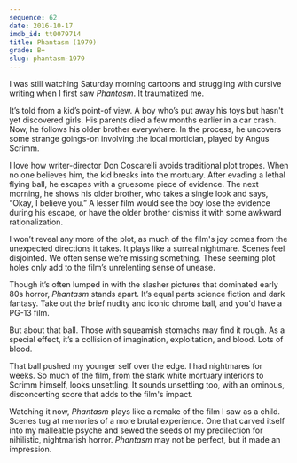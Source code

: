 ```yaml
---
sequence: 62
date: 2016-10-17
imdb_id: tt0079714
title: Phantasm (1979)
grade: B+
slug: phantasm-1979
---
```


I was still watching Saturday morning cartoons and struggling with cursive writing when I first saw _Phantasm_. It traumatized  me.

It’s told from a kid’s point-of view. A boy who’s put away his toys but hasn't yet discovered girls. His parents died a few months earlier in a car crash. Now, he follows his older brother everywhere. In the process, he uncovers some strange goings-on involving the local mortician, played by Angus Scrimm.

I love how writer-director Don Coscarelli avoids traditional plot tropes. When no one believes him, the kid breaks into the mortuary. After evading a lethal flying ball, he escapes with a gruesome piece of evidence. The next morning, he shows his older brother, who takes a single look and says, “Okay, I believe you.” A lesser film would see the boy lose the evidence during his escape, or have the older brother dismiss it with some awkward rationalization.

I won’t reveal any more of the plot, as much of the film's joy comes from the unexpected directions it takes. It plays like a surreal nightmare. Scenes feel disjointed. We often sense we’re missing something. These seeming plot holes only add to the film’s unrelenting sense of unease.

Though it’s often lumped in with the slasher pictures that dominated early 80s horror, _Phantasm_ stands apart. It’s equal parts science fiction and dark fantasy. Take out the brief nudity and iconic chrome ball, and you'd have a PG-13 film.

But about that ball. Those with squeamish stomachs may find it rough. As a special effect, it’s a collision of imagination,  exploitation, and blood. Lots of blood.

That ball pushed my younger self over the edge. I had nightmares for weeks. So much of the film, from the stark white mortuary interiors to Scrimm himself, looks unsettling. It sounds unsettling too, with an ominous, disconcerting score that adds to the film's impact.

Watching it now, _Phantasm_ plays like a remake of the film I saw as a child. Scenes tug at memories of a more brutal experience. One that carved itself into my malleable psyche and sewed the seeds of my predilection for nihilistic, nightmarish horror. _Phantasm_ may not be perfect, but it made an impression.